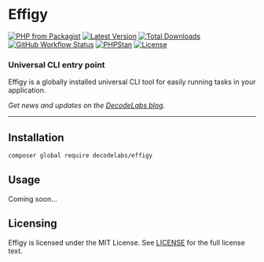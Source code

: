 # Effigy

[![PHP from Packagist](https://img.shields.io/packagist/php-v/decodelabs/effigy?style=flat)](https://packagist.org/packages/decodelabs/effigy)
[![Latest Version](https://img.shields.io/packagist/v/decodelabs/effigy.svg?style=flat)](https://packagist.org/packages/decodelabs/effigy)
[![Total Downloads](https://img.shields.io/packagist/dt/decodelabs/effigy.svg?style=flat)](https://packagist.org/packages/decodelabs/effigy)
[![GitHub Workflow Status](https://img.shields.io/github/workflow/status/decodelabs/effigy/Integrate)](https://github.com/decodelabs/effigy/actions/workflows/integrate.yml)
[![PHPStan](https://img.shields.io/badge/PHPStan-enabled-44CC11.svg?longCache=true&style=flat)](https://github.com/phpstan/phpstan)
[![License](https://img.shields.io/packagist/l/decodelabs/effigy?style=flat)](https://packagist.org/packages/decodelabs/effigy)

### Universal CLI entry point

Effigy is a globally installed universal CLI tool for easily running tasks in your application.

_Get news and updates on the [DecodeLabs blog](https://blog.decodelabs.com)._

---


## Installation

```bash
composer global require decodelabs/effigy
```

## Usage

Coming soon...

## Licensing
Effigy is licensed under the MIT License. See [LICENSE](./LICENSE) for the full license text.
